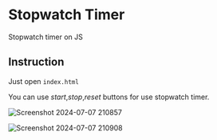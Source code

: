 # Stopwatch Timer
Stopwatch timer on JS



## Instruction
Just open `index.html`

You can use *start*,*stop*,*reset* buttons for use stopwatch timer.



![Screenshot 2024-07-07 210857](https://github.com/Nilesh-Bhoi23/PRODIGY_TrackCode_Task-2/assets/147185281/4daba33d-a083-4a59-b361-6868af555893)


![Screenshot 2024-07-07 210908](https://github.com/Nilesh-Bhoi23/PRODIGY_TrackCode_Task-2/assets/147185281/d3403449-5c54-4c7c-885d-665ef5825e12)
